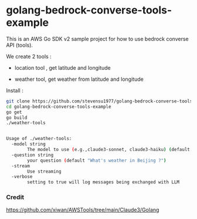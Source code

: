# golang-bedrock-converse-tools-example
This is an AWS Go SDK v2 sample project for how to use bedrock converse API (tools). 

We create 2 tools :

* location tool , get latitude and longitude

* weather tool, get weather from latitude and longitude

  


Install :

```bash
git clone https://github.com/stevensu1977/golang-bedrock-converse-tools-example
cd golang-bedrock-converse-tools-example
go get 
go build
./weather-tools


Usage of ./weather-tools:
  -model string
        The model to use (e.g.,claude3-sonnet, claude3-haiku) (default "claude3-sonnet")
  -question string
        your question (default "What's weather in Beijing ?")
  -stream
        Use streaming
  -verbose
        setting to true will log messages being exchanged with LLM
```









### Credit 

https://github.com/xiwan/AWSTools/tree/main/Claude3/Golang
